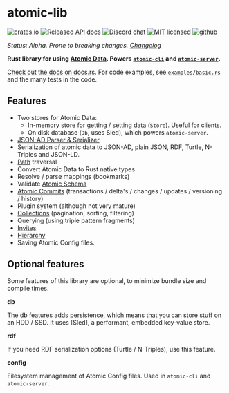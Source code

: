 # atomic-lib

[![crates.io](https://img.shields.io/crates/v/atomic_lib)](https://crates.io/crates/atomic_lib)
[![Released API docs](https://docs.rs/atomic_lib/badge.svg)](https://docs.rs/atomic_lib)
[![Discord chat](https://img.shields.io/discord/723588174747533393.svg?logo=discord)](https://discord.gg/a72Rv2P)
[![MIT licensed](https://img.shields.io/badge/license-MIT-blue.svg)](./LICENSE)
[![github](https://img.shields.io/github/stars/joepio/atomic?style=social)](https://github.com/joepipo/atomic)

_Status: Alpha. Prone to breaking changes. [Changelog](https://github.com/joepio/atomic/blob/master/CHANGELOG.md)_

**Rust library for using [Atomic Data](https://docs.atomicdata.dev).
Powers [`atomic-cli`](../cli/readme.md) and [`atomic-server`](../server/readme.md).**

[Check out the docs on docs.rs](https://docs.rs/atomic_lib/latest/atomic_lib/).
For code examples, see [`examples/basic.rs`](examples/basic.rs) and the many tests in the code.

## Features

- Two stores for Atomic Data:
  - In-memory store for getting / setting data (`Store`). Useful for clients.
  - On disk database (`Db`, uses Sled), which powers `atomic-server`.
- [JSON-AD Parser & Serializer](https://docs.atomicdata.dev/core/json-ad.html)
- Serialization of atomic data  to JSON-AD, plain JSON, RDF, Turtle, N-Triples and JSON-LD.
- [Path](https://docs.atomicdata.dev/core/paths.html) traversal
- Convert Atomic Data to Rust native types
- Resolve / parse mappings (bookmarks)
- Validate [Atomic Schema](https://docs.atomicdata.dev/schema/intro.html)
- [Atomic Commits](https://docs.atomicdata.dev/commits/intro.html) (transactions / delta's / changes / updates / versioning / history)
- Plugin system (although not very mature)
- [Collections](https://docs.atomicdata.dev/schema/collections.html) (pagination, sorting, filtering)
- Querying (using triple pattern fragments)
- [Invites](https://docs.atomicdata.dev/invitations.html)
- [Hierarchy](https://docs.atomicdata.dev/hierarchy.html)
- Saving Atomic Config files.

## Optional features

Some features of this library are optional, to minimize bundle size and compile times.

**db**

The db features adds persistence, which means that you can store stuff on an HDD / SSD.
It uses [Sled], a performant, embedded key-value store.

**rdf**

If you need RDF serialization options (Turtle / N-Triples), use this feature.

**config**

Filesystem management of Atomic Config files.
Used in `atomic-cli` and `atomic-server`.
